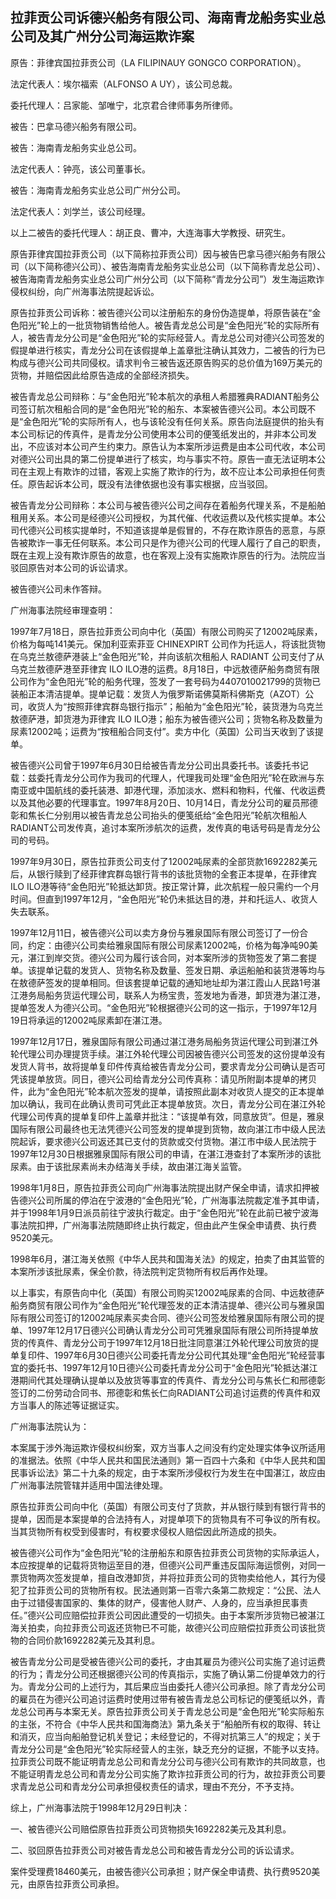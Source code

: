 ## 拉菲贡公司诉德兴船务有限公司、海南青龙船务实业总公司及其广州分公司海运欺诈案

原告：菲律宾国拉菲贡公司（LA FILIPINAUY GONGCO CORPORATION）。

法定代表人：埃尔福索（ALFONSO A UY），该公司总裁。

委托代理人：吕家能、邹唯宁，北京君合律师事务所律师。

被告：巴拿马德兴船务有限公司。

被告：海南青龙船务实业总公司。

法定代表人：钟亮，该公司董事长。

被告：海南青龙船务实业总公司广州分公司。

法定代表人：刘学兰，该公司经理。

以上二被告的委托代理人：胡正良、曹冲，大连海事大学教授、研究生。

原告菲律宾国拉菲贡公司（以下简称拉菲贡公司）因与被告巴拿马德兴船务有限公司（以下简称德兴公司）、被告海南青龙船务实业总公司（以下简称青龙总公司）、被告海南青龙船务实业总公司广州分公司（以下简称“青龙分公司”）发生海运欺诈侵权纠纷，向广州海事法院提起诉讼。

原告拉菲贡公司诉称：被告德兴公司以注册船东的身份伪造提单，将原告装在“金色阳光”轮上的一批货物销售给他人。被告青龙总公司是“金色阳光”轮的实际所有人，被告青龙分公司是“金色阳光”轮的实际经营人。青龙总公司对德兴公司签发的假提单进行核实，青龙分公司在该假提单上盖章批注确认其效力，二被告的行为已构成与德兴公司共同侵权。请求判令三被告返还原告购买的总价值为169万美元的货物，并赔偿因此给原告造成的全部经济损失。

被告青龙总公司辩称：与“金色阳光”轮本航次的承租人希腊雅典RADIANT船务公司签订航次租船合同的是“金色阳光”轮的船东、本案被告德兴公司。本公司既不是“金色阳光”轮的实际所有人，也与该轮没有任何关系。原告向法庭提供的抬头有本公司标记的传真件，是青龙分公司使用本公司的便笺纸发出的，并非本公司发出，不应该对本公司产生约束力。原告认为本案所涉运费是由本公司代收，本公司对德兴公司出具的第二份提单进行了核实，均与事实不符。原告一直无法证明本公司在主观上有欺诈的过错，客观上实施了欺诈的行为，故不应让本公司承担任何责任。原告起诉本公司，既没有法律依据也没有事实根据，应当驳回。

被告青龙分公司辩称：本公司与被告德兴公司之间存在着船务代理关系，不是船舶租用关系。本公司是经德兴公司授权，为其代催、代收运费以及代核实提单。本公司代德兴公司核实提单时，不知道该提单是假冒的，不存在欺诈原告的恶意，与原告被欺诈一事无任何联系。本公司只是作为德兴公司的代理人履行了自己的职责，既在主观上没有欺诈原告的故意，也在客观上没有实施欺诈原告的行为。法院应当驳回原告对本公司的诉讼请求。

被告德兴公司未作答辩。

广州海事法院经审理查明：

1997年7月18日，原告拉菲贡公司向中化（英国）有限公司购买了12002吨尿素，价格为每吨141美元。保加利亚索菲亚 CHINEXPIRT 公司作为托运人，将该批货物在乌克兰敖德萨港装上“金色阳光”轮，并向该航次租船人 RADIANT 公司支付了从乌克兰敖德萨港至菲律宾 ILO ILO港的运费。8月18日，中远敖德萨船务商贸有限公司作为“金色阳光”轮的船务代理，签发了一套号码为4407010021799的货物已装船正本清洁提单。提单记载：发货人为俄罗斯诺佛莫斯科佛斯克（AZOT）公司，收货人为“按照菲律宾群岛银行指示”；船舶为“金色阳光”轮，装货港为乌克兰敖德萨港，卸货港为菲律宾 ILO ILO港；船东为被告德兴公司；货物名称及数量为尿素12002吨；运费为“按租船合同支付”。卖方中化（英国）公司当天收到了该提单。

被告德兴公司曾于1997年6月30日给被告青龙分公司出具委托书。该委托书记载：兹委托青龙分公司作为我司的代理人，代理我司处理“金色阳光”轮在欧洲与东南亚或中国航线的委托装港、卸港代理，添加淡水、燃料和物料，代催、代收运费以及其他必要的代理事宜。1997年8月20日、10月14日，青龙分公司的雇员邢德彰和焦长仁分别用以被告青龙总公司抬头的便笺纸给“金色阳光”轮航次租船人RADIANT公司发传真，追讨本案所涉航次的运费，发传真的电话号码是青龙分公司的号码。

1997年9月30日，原告拉菲贡公司支付了12002吨尿素的全部货款1692282美元后，从银行赎到了经菲律宾群岛银行背书的该批货物的全套正本提单，在菲律宾 ILO ILO港等待“金色阳光”轮抵达卸货。按正常计算，此次航程一般只需约一个月时间。但直到1997年12月，“金色阳光”轮仍未抵达目的港，并和托运人、收货人失去联系。

1997年12月11日，被告德兴公司以卖方身份与雅泉国际有限公司签订了一份合同，约定：由德兴公司卖给雅泉国际有限公司尿素12002吨，价格为每净吨90美元，湛江到岸交货。德兴公司为履行该合同，对本案所涉的货物签发了第二套提单。该提单记载的发货人、货物名称及数量、签发日期、承运船舶和装货港等均与在敖德萨签发的提单相同。但该套提单记载的通知地址却为湛江霞山人民路1号湛江港务局船务货运代理公司，联系人为杨宝贵，签发地为香港，卸货港为湛江港，提单签发人为德兴公司。“金色阳光”轮根据德兴公司的这一指示，于1997年12月19日将承运的12002吨尿素卸在湛江港。

1997年12月17日，雅泉国际有限公司通过湛江港务局船务货运代理公司到湛江外轮代理公司办理提货手续。湛江外轮代理公司因被告德兴公司签发的这份提单没有发货人背书，故将提单复印件传真给被告青龙分公司，要求青龙分公司确认是否可凭该提单放货。同日，德兴公司给青龙分公司传真称：请见所附副本提单的拷贝件，此为“金色阳光”轮本航次签发的提单，请按照此副本对收货人提交的正本提单加以确认，我司在此确认贵司可凭此正本提单放货。次日，青龙分公司在湛江外轮代理公司传真的提单复印件上盖章并批注：“该提单有效，同意放货”。但是，雅泉国际有限公司最终也无法凭德兴公司签发的提单提到货物，故向湛江市中级人民法院起诉，要求德兴公司返还其已支付的货款或交付货物。湛江市中级人民法院于1997年12月30日根据雅泉国际有限公司的申请，在湛江港查封了本案所涉的该批尿素。由于该批尿素尚未办结海关手续，故由湛江海关监管。

1998年1月8日，原告拉菲贡公司向广州海事法院提出财产保全申请，请求扣押被告德兴公司所属的停泊在宁波港的“金色阳光”轮，广州海事法院裁定准予其申请，并于1998年1月9日派员前往宁波执行裁定。由于“金色阳光”轮在此前已被宁波海事法院扣押，广州海事法院随即终止执行裁定，但由此产生保全申请费、执行费9520美元。

1998年6月，湛江海关依照《中华人民共和国海关法》的规定，拍卖了由其监管的本案所涉该批尿素，保全价款，待法院判定货物所有权后再作处理。

以上事实，有原告向中化（英国）有限公司购买12002吨尿素的合同、中远敖德萨船务商贸有限公司作为“金色阳光”轮代理签发的正本清洁提单、德兴公司与雅泉国际有限公司签订的12002吨尿素买卖合同、德兴公司签发给雅泉国际有限公司的提单、1997年12月17日德兴公司确认青龙分公司可凭雅泉国际有限公司所持提单放货的传真件、青龙分公司于1997年12月18日批注同意湛江外轮代理公司放货的提单复印件、1997年6月30日德兴公司委托青龙分公司代其处理“金色阳光”轮经营事宜的委托书、1997年12月10日德兴公司委托青龙分公司于“金色阳光”轮抵达湛江港期间代其处理确认提单以及放货等事宜的传真件、青龙分公司与焦长仁和邢德彰签订的二份劳动合同书、邢德彰和焦长仁向RADIANT公司追讨运费的传真件和双方当事人的陈述等证据证实。

广州海事法院认为：

本案属于涉外海运欺诈侵权纠纷案，双方当事人之间没有约定处理实体争议所适用的准据法。依照《中华人民共和国民法通则》第一百四十六条和《中华人民共和国民事诉讼法》第二十九条的规定，由于本案所涉侵权行为发生在中国湛江，故应由广州海事法院管辖并适用中国法律处理。

原告拉菲贡公司向中化（英国）有限公司支付了货款，并从银行赎到有银行背书的提单，因而是本案提单的合法持有人，对提单项下的货物具有不可争议的所有权。当其货物所有权受到侵害时，有权要求侵权人赔偿因此所造成的损失。

被告德兴公司作为“金色阳光”轮的注册船东和原告拉菲贡公司货物的实际承运人，本应按提单的记载将货物运至目的港，但德兴公司严重违反国际海运惯例，对同一票货物两次签发提单，擅自改港卸货，并将拉菲贡公司的货物卖给他人，其行为侵犯了拉菲贡公司的货物所有权。民法通则第一百零六条第二款规定：“公民、法人由于过错侵害国家的、集体的财产，侵害他人财产、人身的，应当承担民事责任。”德兴公司应赔偿拉菲贡公司因此遭受的一切损失。由于本案所涉货物已被湛江海关拍卖，向拉菲贡公司返还货物已不可能，故德兴公司应赔偿拉菲贡公司该批货物的合同价款1692282美元及其利息。

被告青龙分公司是受被告德兴公司的委托，才由其雇员为德兴公司实施了追讨运费的行为；青龙分公司还根据德兴公司的传真指示，实施了确认第二份提单效力的行为。青龙分公司的上述行为，其后果应当由委托人德兴公司承担。除了青龙分公司的雇员在为德兴公司追讨运费时使用过带有被告青龙总公司标记的便笺纸以外，青龙总公司再与本案无关。原告拉菲贡公司关于青龙总公司是“金色阳光”轮实际船东的主张，不符合《中华人民共和国海商法》第九条关于“船舶所有权的取得、转让和消灭，应当向船舶登记机关登记；未经登记的，不得对抗第三人”的规定；关于青龙分公司是“金色阳光”轮实际经营人的主张，缺乏充分的证据，不能予以支持。拉菲贡公司既不能证明青龙总公司和青龙分公司与德兴公司有欺诈的共同故意，也不能证明青龙总公司和青龙分公司实施了欺诈拉菲贡公司的行为，故拉菲贡公司要求青龙总公司和青龙分公司承担侵权责任的请求，理由不充分，不予支持。

综上，广州海事法院于1998年12月29日判决：

一、被告德兴公司赔偿原告拉菲贡公司货物损失1692282美元及其利息。

二、驳回原告拉菲贡公司对被告青龙总公司和被告青龙分公司的诉讼请求。

案件受理费18460美元，由被告德兴公司承担；财产保全申请费、执行费9520美元，由原告拉菲贡公司承担。

